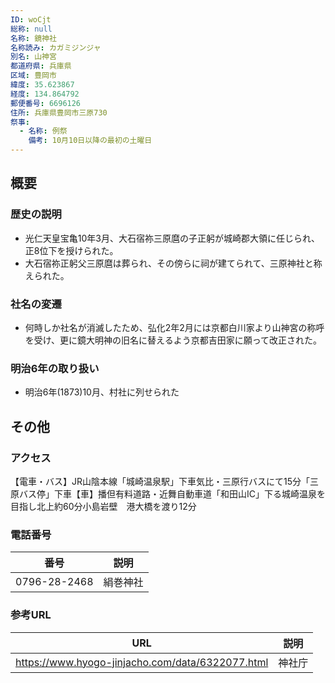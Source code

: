 ```yaml
---
ID: woCjt
総称: null
名称: 鏡神社
名称読み: カガミジンジャ
別名: 山神宮
都道府県: 兵庫県
区域: 豊岡市
緯度: 35.623867
経度: 134.864792
郵便番号: 6696126
住所: 兵庫県豊岡市三原730
祭事:
  - 名称: 例祭
    備考: 10月10日以降の最初の土曜日
---
```


## 概要

### 歴史の説明

- 光仁天皇宝亀10年3月、大石宿祢三原麿の子正躬が城崎郡大領に任じられ、正8位下を授けられた。
- 大石宿祢正躬父三原麿は葬られ、その傍らに祠が建てられて、三原神社と称えられた。

### 社名の変遷

- 何時しか社名が消滅したため、弘化2年2月には京都白川家より山神宮の称呼を受け、更に鏡大明神の旧名に替えるよう京都吉田家に願って改正された。

### 明治6年の取り扱い

- 明治6年(1873)10月、村社に列せられた

## その他

### アクセス

【電車・バス】JR山陰本線「城崎温泉駅」下車気比・三原行バスにて15分「三原バス停」下車【車】播但有料道路・近舞自動車道「和田山IC」下る城崎温泉を目指し北上約60分小島岩壁　港大橋を渡り12分

### 電話番号

| 番号         | 説明     |
| ------------ | -------- |
| 0796-28-2468 | 絹巻神社 |

### 参考URL

| URL                                              | 説明   |
| ------------------------------------------------ | ------ |
| https://www.hyogo-jinjacho.com/data/6322077.html | 神社庁 |

